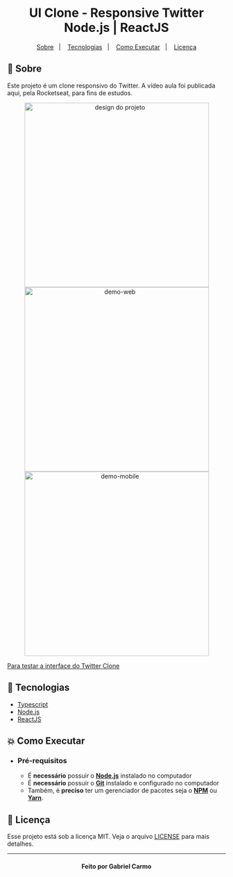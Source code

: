 <h1 align="center">
    <br>UI Clone - Responsive Twitter<br/>
      Node.js | ReactJS
</h1>

<p align="center">
  <a href="#bookmark-sobre">Sobre</a>&nbsp;&nbsp;&nbsp;|&nbsp;&nbsp;&nbsp;
  <a href="#rocket-tecnologias">Tecnologias</a>&nbsp;&nbsp;&nbsp;|&nbsp;&nbsp;&nbsp;
  <a href="#boom-como-executar">Como Executar</a>&nbsp;&nbsp;&nbsp;|&nbsp;&nbsp;&nbsp;
  <a href="#memo-licença">Licença</a>
</p>

## :bookmark: Sobre

Este projeto é um clone responsivo do Twitter. A vídeo aula foi publicada aqui, pela Rocketseat, para fins de estudos.

<div align="center">
  <img alt="design do projeto" height="425" src="./github/m1.gif" />
</div>

<div align="center">
  <img alt="demo-web" height="425" src="./github/m1.gif" />
  <img alt="demo-mobile" height="425" src="./github/m2.gif" />
</div>

<a href="https://twitter-clone-gabrielcarmo-s.netlify.app/" align="center">Para testar a interface do Twitter Clone</a>

## :rocket: Tecnologias

-  [Typescript](https://www.typescriptlang.org/)
-  [Node.js](https://nodejs.org/en/)
-  [ReactJS](https://reactjs.org/)

## :boom: Como Executar

- ### **Pré-requisitos**

  - É **necessário** possuir o **[Node.js](https://nodejs.org/en/)** instalado no computador
  - É **necessário** possuir o **[Git](https://git-scm.com/)** instalado e configurado no computador
  - Também, é **preciso** ter um gerenciador de pacotes seja o **[NPM](https://www.npmjs.com/)** ou **[Yarn](https://yarnpkg.com/)**.

## :memo: Licença

Esse projeto está sob a licença MIT. Veja o arquivo [LICENSE](LICENSE.md) para mais detalhes.

---

<h4 align="center"> Feito por Gabriel Carmo </h4>

 
